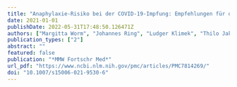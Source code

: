 ```yaml
---
title: "Anaphylaxie-Risiko bei der COVID-19-Impfung: Empfehlungen für das praktische Management"
date: 2021-01-01
publishDate: 2022-05-31T17:48:50.126471Z
authors: ["Margitta Worm", "Johannes Ring", "Ludger Klimek", "Thilo Jakob", "Lars Lange", "Regina Treudler", "Kirsten Beyer", "Thomas Werfel", "Tilo Biedermann", "Andreas Bircher", "Matthias Fischer", "Thomas Fuchs", "Axel R. Heller", "Florian Hoffmann", "Isidor Huttegger", "Matthias Volkmar Kopp", "Claudia Kugler", "Marek Lommatzsch", "Oliver Pfaar", "Ernst Rietschel", "Franziska Rueff", "Sabine Schnadt", "Roland Seifert", "Britta Stöcker", "Christian Vogelberg", "Helmut Sitter", "Uwe Gieler", "Knut Brockow"]
publication_types: ["2"]
abstract: ""
featured: false
publication: "*MMW Fortschr Med*"
url_pdf: "https://www.ncbi.nlm.nih.gov/pmc/articles/PMC7814269/"
doi: "10.1007/s15006-021-9530-6"
---
```


